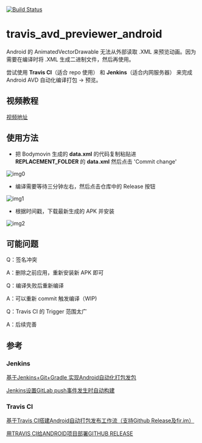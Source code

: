 [![Build Status](https://travis-ci.org/MartinRGB/jenkins_avd_previewer_android.svg?branch=master)](https://travis-ci.org/MartinRGB/jenkins_avd_previewer_android)

# travis_avd_previewer_android

Android 的 AnimatedVectorDrawable 无法从外部读取 .XML 来预览动画。因为需要在编译时将 .XML 生成二进制文件，然后再使用。

尝试使用 **Travis CI**（适合 repo 使用） 和 **Jenkins**（适合内网服务器） 来完成Android AVD 自动化编译打包 -> 预览。

## 视频教程

[视频地址](https://github.com/MartinRGB/jenkins_avd_previewer_android/blob/master/art/tutorial.mp4?raw=true)

## 使用方法

- 把 Bodymovin 生成的 **data.xml** 的代码复制粘贴进 **REPLACEMENT_FOLDER** 的 **data.xml** 然后点击 'Commit change'

![img0](https://raw.githubusercontent.com/MartinRGB/jenkins_avd_previewer_android/master/art/0.png?token=AGtfIplf1-fQxvBAN2R1Dr2TinBx8xl-ks5cPx3TwA%3D%3D)

- 编译需要等待三分钟左右，然后点击仓库中的 Release 按钮

![img1](https://github.com/MartinRGB/jenkins_avd_previewer_android/blob/master/art/1.jpg?raw=true)

- 根据时间戳，下载最新生成的 APK 并安装

![img2](https://raw.githubusercontent.com/MartinRGB/jenkins_avd_previewer_android/master/art/1.jpg?token=AGtfIjqY8wXhE4ADrs7C6P0an3pdOH03ks5cPx4dwA%3D%3D)

## 可能问题

Q：签名冲突

A：删除之前应用，重新安装新 APK 即可

Q：编译失败后重新编译

A：可以重新 commit 触发编译（WIP)

Q：Travis CI 的 Trigger 范围太广

A：后续完善


## 参考

### Jenkins

[基于Jenkins+Git+Gradle 实现Android自动化打包发包](https://www.jianshu.com/p/426e7033b0a5)

[Jenkins设置GitLab push事件发生时自动构建](https://blog.csdn.net/maggietian77/article/details/78724055)

### Travis CI

[基于Travis CI搭建Android自动打包发布工作流（支持Github Release及fir.im）](https://avnpc.com/pages/android-auto-deploy-workflow-on-travis-ci)

[用TRAVIS CI给ANDROID项目部署GITHUB RELEASE](http://kescoode.com/travis-ci-android-github-release/)

